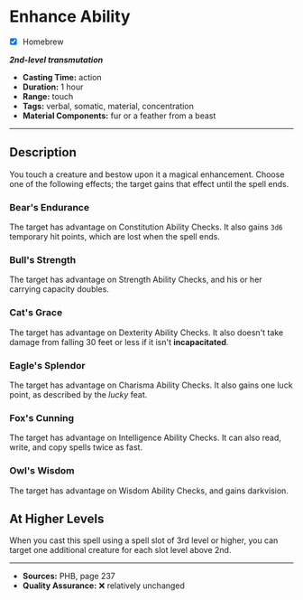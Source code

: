 # Enhance Ability
- [x] Homebrew

***2nd-level transmutation***
- **Casting Time:** action
- **Duration:** 1 hour
- **Range:** touch
- **Tags:** verbal, somatic, material, concentration
- **Material Components:** fur or a feather from a beast

---

## Description
You touch a creature and bestow upon it a magical enhancement.
Choose one of the following effects; the target gains that effect until the spell ends.

### Bear's Endurance
The target has advantage on Constitution Ability Checks.
It also gains `3d6` temporary hit points, which are lost when the spell ends.

### Bull's Strength
The target has advantage on Strength Ability Checks, and his or her carrying capacity doubles.

### Cat's Grace
The target has advantage on Dexterity Ability Checks.
It also doesn't take damage from falling 30 feet or less if it isn't **incapacitated**.

### Eagle's Splendor
The target has advantage on Charisma Ability Checks.
It also gains one luck point, as described by the *lucky* feat.

### Fox's Cunning
The target has advantage on Intelligence Ability Checks.
It can also read, write, and copy spells twice as fast.

### Owl's Wisdom
The target has advantage on Wisdom Ability Checks, and gains darkvision.

## At Higher Levels
When you cast this spell using a spell slot of 3rd level or higher, you can target one additional creature for each slot level above 2nd.

---

- **Sources:** PHB, page 237
- **Quality Assurance:** :x: relatively unchanged
